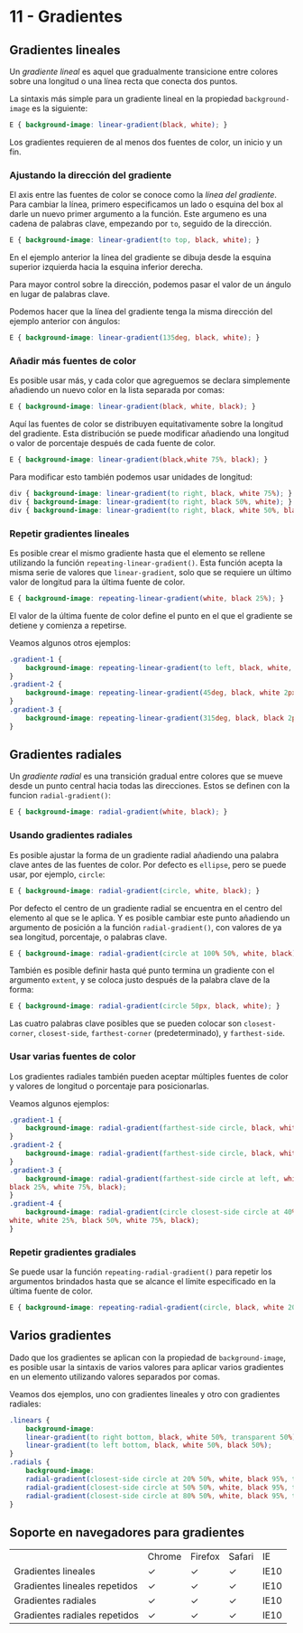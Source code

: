 # 11 - Gradientes

## Gradientes lineales

Un _gradiente lineal_ es aquel que gradualmente transicione entre colores sobre una longitud o una línea recta que conecta dos puntos.

La sintaxis más simple para un gradiente lineal en la propiedad `background-image` es la siguiente:

```css
E { background-image: linear-gradient(black, white); }
```

Los gradientes requieren de al menos dos fuentes de color, un inicio y un fin.

### Ajustando la dirección del gradiente

El axis entre las fuentes de color se conoce como la _línea del gradiente_. Para cambiar la línea, primero especificamos un lado o esquina del box al darle un nuevo primer argumento a la función. Este argumeno es una cadena de palabras clave, empezando por `to`, seguido de la dirección.

```css
E { background-image: linear-gradient(to top, black, white); }
```

En el ejemplo anterior la línea del gradiente se dibuja desde la esquina superior izquierda hacia la esquina inferior derecha.

Para mayor control sobre la dirección, podemos pasar el valor de un ángulo en lugar de palabras clave.

Podemos hacer que la línea del gradiente tenga la misma dirección del ejemplo anterior con ángulos:

```css
E { background-image: linear-gradient(135deg, black, white); }
```

### Añadir más fuentes de color

Es posible usar más, y cada color que agreguemos se declara simplemente añadiendo un nuevo color en la lista separada por comas:

```css
E { background-image: linear-gradient(black, white, black); }
```

Aquí las fuentes de color se distribuyen equitativamente sobre la longitud del gradiente. Esta distribución se puede modificar añadiendo una longitud o valor de porcentaje después de cada fuente de color.

```css
E { background-image: linear-gradient(black,white 75%, black); }
```

Para modificar esto también podemos usar unidades de longitud:

```css
div { background-image: linear-gradient(to right, black, white 75%); }
div { background-image: linear-gradient(to right, black 50%, white); }
div { background-image: linear-gradient(to right, black, white 50%, black 1px); }
```

### Repetir gradientes lineales

Es posible crear el mismo gradiente hasta que el elemento se rellene utilizando la función `repeating-linear-gradient()`. Esta función acepta la misma serie de valores que `linear-gradient`, solo que se requiere un último valor de longitud para la última fuente de color.

```css
E { background-image: repeating-linear-gradient(white, black 25%); }
```

El valor de la última fuente de color define el punto en el que el gradiente se detiene y comienza a repetirse.

Veamos algunos otros ejemplos:

```css
.gradient-1 {
	background-image: repeating-linear-gradient(to left, black, white, black 25%);
}
.gradient-2 {
	background-image: repeating-linear-gradient(45deg, black, white 2px, black 10px);
}
.gradient-3 {
	background-image: repeating-linear-gradient(315deg, black, black 2px, white 2px, white 4px);
}
```

## Gradientes radiales

Un _gradiente radial_ es una transición gradual entre colores que se mueve desde un punto central hacia todas las direcciones. Estos se definen con la funcion `radial-gradient()`:

```css
E { background-image: radial-gradient(white, black); }
```

### Usando gradientes radiales

Es posible ajustar la forma de un gradiente radial añadiendo una palabra clave antes de las fuentes de color. Por defecto es `ellipse`, pero se puede usar, por ejemplo, `circle`:

```css
E { background-image: radial-gradient(circle, white, black); }
```

Por defecto el centro de un gradiente radial se encuentra en el centro del elemento al que se le aplica. Y es posible cambiar este punto añadiendo un argumento de posición a la función `radial-gradient()`, con valores de ya sea longitud, porcentaje, o palabras clave.

```css
E { background-image: radial-gradient(circle at 100% 50%, white, black); }
```

También es posible definir hasta qué punto termina un gradiente con el argumento `extent`, y se coloca justo después de la palabra clave de la forma:

```css
E { background-image: radial-gradient(circle 50px, black, white); }
```

Las cuatro palabras clave posibles que se pueden colocar son `closest-corner`, `closest-side`, `farthest-corner` (predeterminado), y `farthest-side`.

### Usar varias fuentes de color

Los gradientes radiales también pueden aceptar múltiples fuentes de color y valores de longitud o porcentaje para posicionarlas.

Veamos algunos ejemplos:

```css
.gradient-1 { 
	background-image: radial-gradient(farthest-side circle, black, white, black); 
}
.gradient-2 { 
	background-image: radial-gradient(farthest-side circle, black, white 25%, black); 
}
.gradient-3 { 
	background-image: radial-gradient(farthest-side circle at left, white,
black 25%, white 75%, black); 
}
.gradient-4 { 
	background-image: radial-gradient(circle closest-side circle at 40% 50%,
white, white 25%, black 50%, white 75%, black); 
}
```

### Repetir gradientes gradiales

Se puede usar la función `repeating-radial-gradient()` para repetir los argumentos brindados hasta que se alcance el límite especificado en la última fuente de color.

```css
E { background-image: repeating-radial-gradient(circle, black, white 20%); }
```

## Varios gradientes

Dado que los gradientes se aplican con la propiedad de `background-image`, es posible usar la sintaxis de varios valores para aplicar varios gradientes en un elemento utilizando valores separados por comas.

Veamos dos ejemplos, uno con gradientes lineales y otro con gradientes radiales:

```css
.linears {
	background-image:
	linear-gradient(to right bottom, black, white 50%, transparent 50%),
	linear-gradient(to left bottom, black, white 50%, black 50%);
}
.radials {
	background-image:
	radial-gradient(closest-side circle at 20% 50%, white, black 95%, transparent),
	radial-gradient(closest-side circle at 50% 50%, white, black 95%, transparent),
	radial-gradient(closest-side circle at 80% 50%, white, black 95%, transparent);
}
```

## Soporte en navegadores para gradientes

<table>
	<tr>
		<td>
		</td>
		<td>
			Chrome
		</td>
		<td>
			Firefox
		</td>
		<td>
			Safari
		</td>
		<td>
			IE
		</td>
	</tr>
	<tr>
		<td>
			Gradientes lineales
		</td>
		<td>
			✓
		</td>
		<td>
			✓
		</td>
		<td>
			✓
		</td>
		<td>
			IE10
		</td>
	</tr>
	<tr>
		<td>
			Gradientes lineales repetidos
		</td>
		<td>
			✓
		</td>
		<td>
			✓
		</td>
		<td>
			✓
		</td>
		<td>
			IE10
		</td>
	</tr>
	<tr>
		<td>
			Gradientes radiales
		</td>
		<td>
			✓
		</td>
		<td>
			✓
		</td>
		<td>
			✓
		</td>
		<td>
			IE10
		</td>
	</tr>
	<tr>
		<td>
			Gradientes radiales repetidos
		</td>
		<td>
			✓
		</td>
		<td>
			✓
		</td>
		<td>
			✓
		</td>
		<td>
			IE10
		</td>
	</tr>
</table>